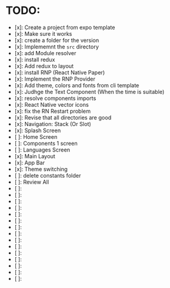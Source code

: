 # TODO:

- [x]: Create a project from expo template
- [x]: Make sure it works
- [x]: create a folder for the version
- [x]: Implememnt the `src` directory
- [x]: add Module resolver
- [x]: install redux
- [x]: Add redux to layout
- [x]: install RNP (React Native Paper)
- [x]: Implement the RNP Provider
- [x]: Add theme, colors and fonts from cli template
- [x]: Judhge the Text Component (When the time is suitable)
- [x]: resolve components imports
- [x]: React Native vector icons
- [x]: fix the RN Restart problem
- [x]: Revise that all directories are good
- [x]: Navigation: Stack (Or Slot)
- [x]: Splash Screen
- [ ]: Home Screen
- [ ]: Components 1 screen
- [ ]: Languages Screen
- [x]: Main Layout
- [x]: App Bar
- [x]: Theme switching
- [ ]: delete constants folder
- [ ]: Review All
- [ ]:
- [ ]:
- [ ]:
- [ ]:
- [ ]:
- [ ]:
- [ ]:
- [ ]:
- [ ]:
- [ ]:
- [ ]:
- [ ]:
- [ ]:
- [ ]:
- [ ]:
